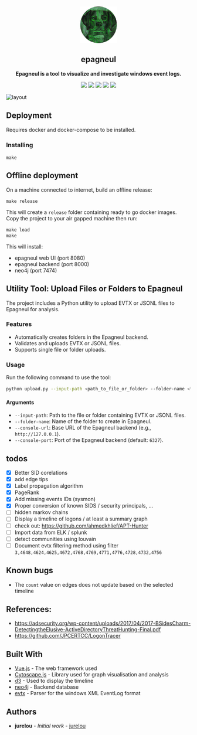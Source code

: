 <p align="center"><img width="100" src="https://github.com/jurelou/epagneul/blob/master/images/logo-rounded.png?raw=true" alt="Vue logo"></p>
<h2 align="center">epagneul</h2>

<div align="center">
 <p>
  <strong>
    Epagneul is a tool to visualize and investigate windows event logs.
  </strong>
 </p>
 <p>
  <img width="100" src="https://img.shields.io/badge/%20imports-isort-%231674b1?style=flat&labelColor=ef8336">
  <img width="100" src="https://img.shields.io/badge/code%20style-black-000000.svg">
  <img width="100" src="http://www.mypy-lang.org/static/mypy_badge.svg">
  <img width="100" src="https://img.shields.io/badge/security-bandit-yellow.svg">
  <img width="100" src="https://img.shields.io/badge/python-3.8-blue">
 </p>
</div>


![layout](https://github.com/jurelou/epagneul/blob/master/images/layout.png?raw=true)


## Deployment

Requires docker and docker-compose to be installed.

### Installing

```
make
```

## Offline deployment

On a machine connected to internet, build an offline release:

```
make release
```
This will create a `release` folder containing ready to go docker images.
Copy the project to your air gapped machine then run:

```
make load
make
```

This will install:
- epagneul web UI (port 8080)
- epagneul backend (port 8000)
- neo4j (port 7474)

## Utility Tool: Upload Files or Folders to Epagneul

The project includes a Python utility to upload EVTX or JSONL files to Epagneul for analysis.

### Features

- Automatically creates folders in the Epagneul backend.
- Validates and uploads EVTX or JSONL files.
- Supports single file or folder uploads.

### Usage

Run the following command to use the tool:

```bash
python upload.py --input-path <path_to_file_or_folder> --folder-name <folder_name> --console-url <console_url> [--console-port <port>]
```

#### Arguments

- `--input-path`: Path to the file or folder containing EVTX or JSONL files.
- `--folder-name`: Name of the folder to create in Epagneul.
- `--console-url`: Base URL of the Epagneul backend (e.g., `http://127.0.0.1`).
- `--console-port`: Port of the Epagneul backend (default: `6327`).



## todos

- [x] Better SID corelations
- [x] add edge tips
- [x] Label propagation algorithm
- [x] PageRank
- [x] Add missing events IDs (sysmon)
- [x] Proper conversion of known SIDS / security principals, ...
- [ ] hidden markov chains
- [ ] Display a timeline of logons / at least a summary graph
- [ ] check out: https://github.com/ahmedkhlief/APT-Hunter
- [ ] Import data from ELK / splunk
- [ ] detect communities using louvain
- [ ] Document evtx filtering method using filter `3,4648,4624,4625,4672,4768,4769,4771,4776,4728,4732,4756`

## Known bugs

- The `count` value on edges does not update based on the selected timeline

## References:

- https://adsecurity.org/wp-content/uploads/2017/04/2017-BSidesCharm-DetectingtheElusive-ActiveDirectoryThreatHunting-Final.pdf
- https://github.com/JPCERTCC/LogonTracer

## Built With

* [Vue.js](https://v3.vuejs.org/) - The web framework used
* [Cytoscape.js](https://js.cytoscape.org/) - Library used for graph visualisation and analysis
* [d3](https://d3js.org/) - Used to display the timeline
* [neo4j](https://neo4j.com/) - Backend database
* [evtx](https://github.com/omerbenamram/evtx) - Parser for the windows XML EventLog format

## Authors

* **jurelou** - *Initial work* - [jurelou](https://github.com/jurelou)


